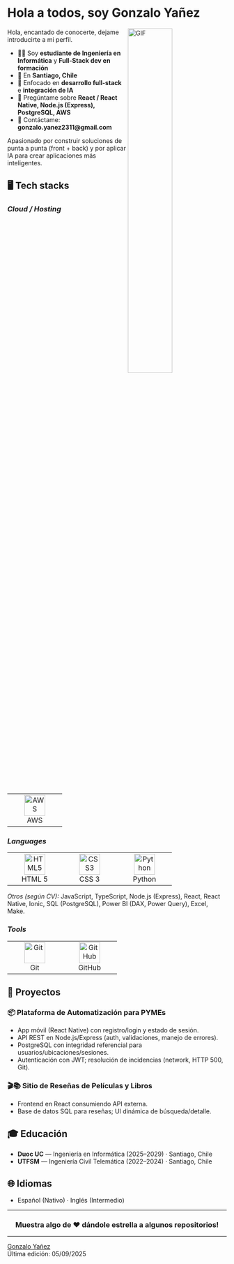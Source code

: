 # Hola a todos, soy Gonzalo Yañez
<img align="right" alt="GIF" src="https://github.com/abhisheknaiidu/abhisheknaiidu/blob/master/code.gif?raw=true" width="45%" />

<p width="45%">
Hola, encantado de conocerte, dejame introducirte a mi perfil.
  <ul>
    <li>👨‍🎓 Soy <b>estudiante de Ingeniería en Informática</b> y <b>Full-Stack dev en formación</b></li>
    <li>📍 En <b>Santiago, Chile</b></li>
    <li>🌱 Enfocado en <b>desarrollo full-stack</b> e <b>integración de IA</b></li>
    <li>💬 Pregúntame sobre <b>React / React Native, Node.js (Express), PostgreSQL, AWS</b></li>
    <li>📮 Contáctame: <b>gonzalo.yanez2311@gmail.com</b></li>
  </ul>
Apasionado por construir soluciones de punta a punta (front + back) y por aplicar IA para crear aplicaciones más inteligentes.
</p>

## 🖥️ Tech stacks

<p align="right">
  <h3><i>Cloud / Hosting</i></h3>
  <table>
  <tr border: none;>
    <td align="center" width="110">
      <a href="#">
        <img src="https://github.com/linitio/static-content/blob/main/img/logo/aws-logo.png?raw=true" width="48" height="48" alt="AWS" />
      </a>
      <br>AWS
    </td>
  </tr>
</table>
</p>

<p>
  <h3><i>Languages</i></h3>
  <table>
  <tr border: none;>
    <td align="center" width="110">
      <a href="#"><img src="https://github.com/linitio/static-content/blob/main/img/logo/html5-logo.png?raw=true" width="48" height="48" alt="HTML5" /></a>
      <br>HTML 5
    </td>
    <td align="center" width="110">
      <a href="#"><img src="https://github.com/linitio/static-content/blob/main/img/logo/css3-logo.png?raw=true" width="48" height="48" alt="CSS3" /></a>
      <br>CSS 3
    </td>
    <td align="center" width="110">
      <a href="#"><img src="https://github.com/linitio/static-content/blob/main/img/logo/python-logo.png?raw=true" width="48" height="48" alt="Python" /></a>
      <br>Python
    </td>
  </tr>
</table>

<!-- Stacks de tu CV sin icono en este set -->
<p><i>Otros (según CV):</i> JavaScript, TypeScript, Node.js (Express), React, React Native, Ionic, SQL (PostgreSQL), Power BI (DAX, Power Query), Excel, Make.</p>
</p>

<p>
  <h3><i>Tools</i></h3>
  <table>
  <tr border: none;>
    <td align="center" width="110">
      <a href="#"><img src="https://github.com/linitio/static-content/blob/main/img/logo/git-logo.png?raw=true" width="48" height="48" alt="Git" /></a>
      <br>Git
    </td>	  
    <td align="center" width="110">
      <a href="#"><img src="https://github.com/linitio/static-content/blob/main/img/logo/github-logo.png?raw=true" width="48" height="48" alt="GitHub" /></a>
      <br>GitHub
    </td>
  </tr>
</table>
</p>

## 🚧 Proyectos

### 📦 Plataforma de Automatización para PYMEs
- App móvil (React Native) con registro/login y estado de sesión.
- API REST en Node.js/Express (auth, validaciones, manejo de errores).
- PostgreSQL con integridad referencial para usuarios/ubicaciones/sesiones.
- Autenticación con JWT; resolución de incidencias (network, HTTP 500, Git).

### 🎬📚 Sitio de Reseñas de Películas y Libros
- Frontend en React consumiendo API externa.
- Base de datos SQL para reseñas; UI dinámica de búsqueda/detalle.

## 🎓 Educación
- **Duoc UC** — Ingeniería en Informática (2025–2029) · Santiago, Chile  
- **UTFSM** — Ingeniería Civil Telemática (2022–2024) · Santiago, Chile

## 🌐 Idiomas
- Español (Nativo) · Inglés (Intermedio)

---

<div align="center">

### Muestra algo de ❤️ dándole estrella a algunos repositorios!

</div>

------
[Gonzalo Yañez](https://github.com/gonzaloyc)  
Última edición: 05/09/2025

